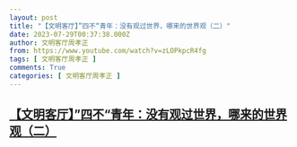 ```yaml
---
layout: post
title: "【文明客厅】”四不“青年：没有观过世界，哪来的世界观（二）"
date: 2023-07-29T00:37:38.000Z
author: 文明客厅周孝正
from: https://www.youtube.com/watch?v=zLOPkpcR4fg
tags: [ 文明客厅周孝正 ]
comments: True
categories: [ 文明客厅周孝正 ]
---
```

<!--1690591058000-->
[【文明客厅】”四不“青年：没有观过世界，哪来的世界观（二）](https://www.youtube.com/watch?v=zLOPkpcR4fg)
------

<div>

</div>
